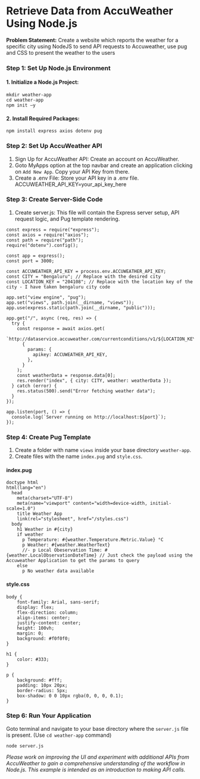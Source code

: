 # Retrieve Data from AccuWeather Using Node.js

 **Problem Statement:** Create a website which reports the weather for a specific city using NodeJS to send API requests to Accuweather, use pug and CSS to present the weather to the users

### Step 1: Set Up Node.js Environment
#### 1.	Initialize a Node.js Project:

```
mkdir weather-app
cd weather-app 
npm init –y
```

#### 2. Install Required Packages:
```
npm install express axios dotenv pug
```

###  Step 2: Set Up AccuWeather API

1.	Sign Up for AccuWeather API: Create an account on AccuWeather.
2. Goto MyApps option at the top navbar and create an application clicking on `Add New App`. Copy your API Key from there.
2.	Create a .env File: Store your API key in a .env file.
ACCUWEATHER_API_KEY=your_api_key_here

### Step 3: Create Server-Side Code

1.	Create server.js: This file will contain the Express server setup, API request logic, and Pug template rendering.

```
const express = require("express");
const axios = require("axios");
const path = require("path");
require("dotenv").config();

const app = express();
const port = 3000;

const ACCUWEATHER_API_KEY = process.env.ACCUWEATHER_API_KEY;
const CITY = "Bengaluru"; // Replace with the desired city
const LOCATION_KEY = "204108"; // Replace with the location key of the city - I have taken bengaluru city code

app.set("view engine", "pug");
app.set("views", path.join(__dirname, "views"));
app.use(express.static(path.join(__dirname, "public")));

app.get("/", async (req, res) => {
  try {
    const response = await axios.get(
      `http://dataservice.accuweather.com/currentconditions/v1/${LOCATION_KEY}`,
      {
        params: {
          apikey: ACCUWEATHER_API_KEY,
        },
      }
    );
    const weatherData = response.data[0];
    res.render("index", { city: CITY, weather: weatherData });
  } catch (error) {
    res.status(500).send("Error fetching weather data");
  }
});

app.listen(port, () => {
  console.log(`Server running on http://localhost:${port}`);
});

```

### Step 4: Create Pug Template

1. Create a folder with name `views` inside your base directory `weather-app`. 
2. Create files with the name `index.pug` and `style.css`.

#### index.pug
```
doctype html
html(lang="en")
  head
    meta(charset="UTF-8")
    meta(name="viewport" content="width=device-width, initial-scale=1.0")
    title Weather App
    link(rel="stylesheet", href="/styles.css")
  body
    h1 Weather in #{city}
    if weather
      p Temperature: #{weather.Temperature.Metric.Value} °C
      p Weather: #{weather.WeatherText}
      //- p Local Obeservation Time: #{weather.LocalObservationDateTime} // Just check the payload using the Accuweather Application to get the params to query
    else
      p No weather data available
```

#### style.css

```
body {
    font-family: Arial, sans-serif;
    display: flex;
    flex-direction: column;
    align-items: center;
    justify-content: center;
    height: 100vh;
    margin: 0;
    background: #f0f0f0;
}

h1 {
    color: #333;
}

p {
    background: #fff;
    padding: 10px 20px;
    border-radius: 5px;
    box-shadow: 0 0 10px rgba(0, 0, 0, 0.1);
}
```

### Step 6: Run Your Application

Goto terminal and navigate to your base directory where the `server.js` file is present. (Use `cd weather-app` command)

```
node server.js
```


*Please work on improving the UI and experiment with additional APIs from AccuWeather to gain a comprehensive understanding of the workflow in Node.js. This example is intended as an introduction to making API calls.*


